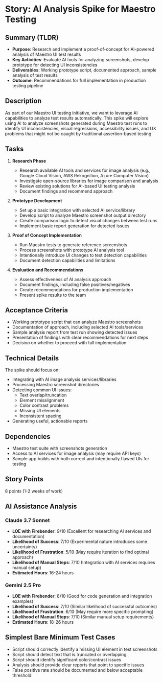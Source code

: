 # Story: AI Analysis Spike for Maestro Testing

## Summary (TLDR)

* **Purpose**: Research and implement a proof-of-concept for AI-powered analysis of Maestro UI test
  results
* **Key Activities**: Evaluate AI tools for analyzing screenshots, develop prototype for detecting
  UI inconsistencies
* **Deliverables**: Working prototype script, documented approach, sample analysis of test results
* **Outcome**: Recommendations for full implementation in production testing pipeline

## Description

As part of our Maestro UI testing initiative, we want to leverage AI capabilities to analyze test
results automatically. This spike will explore using AI to analyze screenshots generated during
Maestro test runs to identify UI inconsistencies, visual regressions, accessibility issues, and UX
problems that might not be caught by traditional assertion-based testing.

## Tasks

1. **Research Phase**
    - Research available AI tools and services for image analysis (e.g., Google Cloud Vision, AWS
      Rekognition, Azure Computer Vision)
    - Investigate open-source libraries for image comparison and analysis
    - Review existing solutions for AI-based UI testing analysis
    - Document findings and recommend approach

2. **Prototype Development**
    - Set up a basic integration with selected AI service/library
    - Develop script to analyze Maestro screenshot output directory
    - Create comparison logic to detect visual changes between test runs
    - Implement basic report generation for detected issues

3. **Proof of Concept Implementation**
    - Run Maestro tests to generate reference screenshots
    - Process screenshots with prototype AI analysis tool
    - Intentionally introduce UI changes to test detection capabilities
    - Document detection capabilities and limitations

4. **Evaluation and Recommendations**
    - Assess effectiveness of AI analysis approach
    - Document findings, including false positives/negatives
    - Create recommendations for production implementation
    - Present spike results to the team

## Acceptance Criteria

- Working prototype script that can analyze Maestro screenshots
- Documentation of approach, including selected AI tools/services
- Sample analysis report from test run showing detected issues
- Presentation of findings with clear recommendations for next steps
- Decision on whether to proceed with full implementation

## Technical Details

The spike should focus on:

- Integrating with AI image analysis services/libraries
- Processing Maestro screenshot directories
- Detecting common UI issues:
    - Text overlap/truncation
    - Element misalignment
    - Color contrast problems
    - Missing UI elements
    - Inconsistent spacing
- Generating useful, actionable reports

## Dependencies

- Maestro test suite with screenshots generation
- Access to AI services for image analysis (may require API keys)
- Sample app builds with both correct and intentionally flawed UIs for testing

## Story Points

8 points (1-2 weeks of work)

## AI Assistance Analysis

### Claude 3.7 Sonnet

- **LOE with Firebender**: 9/10 (Excellent for researching AI services and documentation)
- **Likelihood of Success**: 7/10 (Experimental nature introduces some uncertainty)
- **Likelihood of Frustration**: 5/10 (May require iteration to find optimal approach)
- **Likelihood of Manual Steps**: 7/10 (Integration with AI services requires manual setup)
- **Estimated Hours**: 16-24 hours

### Gemini 2.5 Pro

- **LOE with Firebender**: 8/10 (Good for code generation and integration examples)
- **Likelihood of Success**: 7/10 (Similar likelihood of successful outcomes)
- **Likelihood of Frustration**: 6/10 (May require more specific prompting)
- **Likelihood of Manual Steps**: 7/10 (Similar manual setup requirements)
- **Estimated Hours**: 18-26 hours

## Simplest Bare Minimum Test Cases

- Script should correctly identify a missing UI element in test screenshots
- Script should detect text that is truncated or overlapping
- Script should identify significant color/contrast issues
- Analysis should provide clear reports that point to specific issues
- False positive rate should be documented and below acceptable threshold